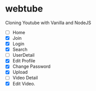 # webtube

Cloning Youtube with Vanilla and NodeJS

- [ ] Home
- [x] Join
- [x] Login
- [x] Search
- [ ] UserDetail
- [x] Edit Profile
- [x] Change Password
- [x] Upload
- [ ] Video Detail
- [x] Edit Video.